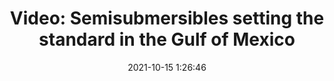 ---
"title": "Video: Semisubmersibles setting the standard in the Gulf of Mexico"
"date": "2021-10-15 1:26:46"
"feed_name": "OFFSHOREMAG"
"feed_website": "https://www.offshore-mag.com/"
"feed_rss": "https://www.offshore-mag.com/__rss/website-scheduled-content.xml?input=%7B%22sectionAlias%22%3A%22home%22%7D"
"link": "https://www.offshore-mag.com/regional-reports/us-gulf-of-mexico/video/14212238/semisubmersibles-setting-the-standard-in-the-gulf-of-mexico"
"source": "None"
"file": "_posts/2021-1-1-a8098936305fc8f69faafbe33a6bc2b4e7340f5c.md"
"accident": "0"
"drilling": "0"
"dead": "0"
"injured": "0"
"arrested": "0"
"place": "unknown place"
"where": "unknown site"
"causes": "unknown"
"place_uri": "unknown place"
---